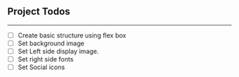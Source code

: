 ## Project Todos

---

- [ ] Create basic structure using flex box
- [ ] Set background image
- [ ] Set Left side display image.
- [ ] Set right side fonts
- [ ] Set Social icons
